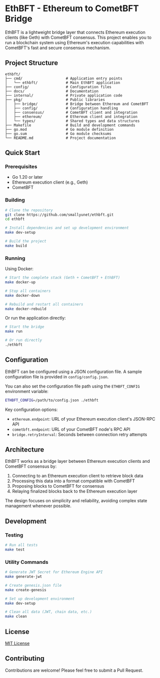 # EthBFT - Ethereum to CometBFT Bridge

EthBFT is a lightweight bridge layer that connects Ethereum execution clients (like Geth) with CometBFT consensus. This project enables you to run a blockchain system using Ethereum's execution capabilities with CometBFT's fast and secure consensus mechanism.

## Project Structure

```
ethbft/
├── cmd/                    # Application entry points
│   └── ethbft/             # Main EthBFT application
├── config/                 # Configuration files
├── docs/                   # Documentation
├── internal/               # Private application code
├── pkg/                    # Public libraries
│   ├── bridge/             # Bridge between Ethereum and CometBFT
│   ├── config/             # Configuration handling
│   ├── consensus/          # CometBFT client and integration
│   ├── ethereum/           # Ethereum client and integration
│   └── types/              # Shared types and data structures
├── Makefile                # Build and development commands
├── go.mod                  # Go module definition
├── go.sum                  # Go module checksums
└── README.md               # Project documentation
```

## Quick Start

### Prerequisites

- Go 1.20 or later
- Ethereum execution client (e.g., Geth)
- CometBFT

### Building

```bash
# Clone the repository
git clone https://github.com/smallyunet/ethbft.git
cd ethbft

# Install dependencies and set up development environment
make dev-setup

# Build the project
make build
```

### Running

Using Docker:

```bash
# Start the complete stack (Geth + CometBFT + EthBFT)
make docker-up

# Stop all containers
make docker-down

# Rebuild and restart all containers
make docker-rebuild
```

Or run the application directly:

```bash
# Start the bridge
make run

# Or run directly
./ethbft
```

## Configuration

EthBFT can be configured using a JSON configuration file. A sample configuration file is provided in `config/config.json`.

You can also set the configuration file path using the `ETHBFT_CONFIG` environment variable:

```bash
ETHBFT_CONFIG=/path/to/config.json ./ethbft
```

Key configuration options:

- `ethereum.endpoint`: URL of your Ethereum execution client's JSON-RPC API
- `cometbft.endpoint`: URL of your CometBFT node's RPC API
- `bridge.retryInterval`: Seconds between connection retry attempts

## Architecture

EthBFT works as a bridge layer between Ethereum execution clients and CometBFT consensus by:

1. Connecting to an Ethereum execution client to retrieve block data
2. Processing this data into a format compatible with CometBFT
3. Proposing blocks to CometBFT for consensus
4. Relaying finalized blocks back to the Ethereum execution layer

The design focuses on simplicity and reliability, avoiding complex state management whenever possible.

## Development

### Testing

```bash
# Run all tests
make test
```

### Utility Commands

```bash
# Generate JWT Secret for Ethereum Engine API
make generate-jwt

# Create genesis.json file
make create-genesis

# Set up development environment
make dev-setup

# Clean all data (JWT, chain data, etc.)
make clean
```

## License

[MIT License](LICENSE)

## Contributing

Contributions are welcome! Please feel free to submit a Pull Request.